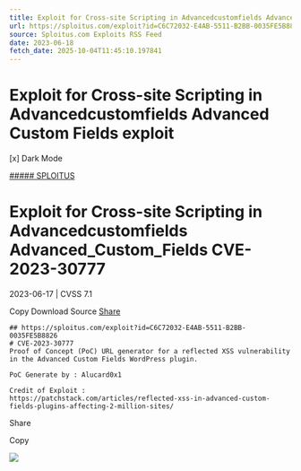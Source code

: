 ```yaml
---
title: Exploit for Cross-site Scripting in Advancedcustomfields Advanced Custom Fields exploit
url: https://sploitus.com/exploit?id=C6C72032-E4AB-5511-B2BB-0035FE5B8826&utm_source=rss&utm_medium=rss
source: Sploitus.com Exploits RSS Feed
date: 2023-06-18
fetch_date: 2025-10-04T11:45:10.197841
---
```


# Exploit for Cross-site Scripting in Advancedcustomfields Advanced Custom Fields exploit

[x]
Dark Mode

[##### SPLOITUS](/)

# Exploit for Cross-site Scripting in Advancedcustomfields Advanced\_Custom\_Fields CVE-2023-30777

2023-06-17 | CVSS 7.1

Copy
Download
Source
[Share](#share-url)

```
## https://sploitus.com/exploit?id=C6C72032-E4AB-5511-B2BB-0035FE5B8826
# CVE-2023-30777
Proof of Concept (PoC) URL generator for a reflected XSS vulnerability in the Advanced Custom Fields WordPress plugin.

PoC Generate by : Alucard0x1

Credit of Exploit :
https://patchstack.com/articles/reflected-xss-in-advanced-custom-fields-plugins-affecting-2-million-sites/
```

Share

Copy

![](https://mc.yandex.ru/watch/54912310)
